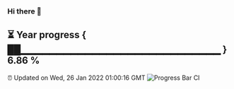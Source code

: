 ### Hi there 👋
⏳ Year progress { ██▁▁▁▁▁▁▁▁▁▁▁▁▁▁▁▁▁▁▁▁▁▁▁▁▁▁▁▁ } 6.86 %
---
⏰ Updated on Wed, 26 Jan 2022 01:00:16 GMT
![Progress Bar CI](https://github.com/liununu/liununu/workflows/Progress%20Bar%20CI/badge.svg)
